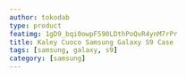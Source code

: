 ```yaml
---
author: tokodab
type: product
featimg: 1gD9_bqi0owpF590LDthPoQvR4ynM7rPr
title: Kaley Cuoco Samsung Galaxy S9 Case
tags: [samsung, galaxy, s9]
category: [samsung]
---
```

